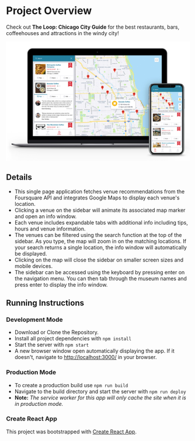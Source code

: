 # Project Overview

Check out **The Loop: Chicago City Guide** for the best restaurants, bars, coffeehouses and attractions in the windy city!

![Screenshot of The Loop: Chicago City Guide](img/loop_screenshot.jpg)

## Details

- This single page application fetches venue recommendations from the Foursquare API and integrates Google Maps to display each venue's location.
- Clicking a venue on the sidebar will animate its associated map marker and open an info window.
- Each venue includes expandable tabs with additional info including tips, hours and venue information.
- The venues can be filtered using the search function at the top of the sidebar. As you type, the map will zoom in on the matching locations. If your search returns a single location, the info window will automatically be displayed.
- Clicking on the map will close the sidebar on smaller screen sizes and mobile devices.
- The sidebar can be accessed using the keyboard by pressing enter on the navigation menu. You can then tab through the museum names and press enter to display the info window.

## Running Instructions

### Development Mode

- Download or Clone the Repository.
- Install all project dependencies with `npm install`
- Start the server with `npm start`
- A new browser window open automatically displaying the app. If it doesn't, navigate to [http://localhost:3000/](http://localhost:3000/) in your browser.

### Production Mode

- To create a production build use `npm run build`
- Navigate to the build directory and start the server with `npm run deploy`
- **Note:** _The service worker for this app will only cache the site when it is in production mode._

### Create React App

This project was bootstrapped with [Create React App](https://github.com/facebookincubator/create-react-app).
